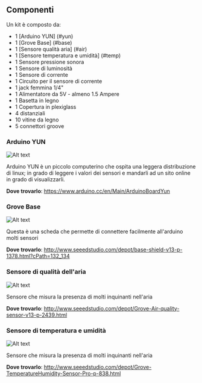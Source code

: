 ## Componenti
Un kit è composto da:
 * 1 [Arduino YUN] (#yun)
 * 1 [Grove Base] (#base)
 * 1 [Sensore qualità aria] (#air)
 * 1 [Sensore temperatura e umidità] (#temp)
 * 1 Sensore pressione sonora
 * 1 Sensore di luminosità
 * 1 Sensore di corrente
 * 1 Circuito per il sensore di corrente
 * 1 jack femmina 1/4"
 * 1 Alimentatore da 5V - almeno 1.5 Ampere
 * 1 Basetta in legno
 * 1 Copertura in plexiglass
 * 4 distanziali
 * 10 vitine da legno
 * 5 connettori groove
 

### Arduino YUN <a name="yun"></a>
![Alt text](http://notebookitalia.it/images/stories/arduino/arduino_yun.jpg)

Arduino YUN è un piccolo computerino che ospita una leggera distribuzione di linux; in grado di leggere i valori dei sensori e mandarli ad un sito online in grado di visualizzarli.

**Dove trovarlo**: https://www.arduino.cc/en/Main/ArduinoBoardYun

### Grove Base <a name="base"></a>
![Alt text](http://www.seeedstudio.com/wiki/images/b/b5/BaseShield_01.jpg)

Questa è una scheda che permette di connettere facilmente all'arduino molti sensori

**Dove trovarlo**: http://www.seeedstudio.com/depot/base-shield-v13-p-1378.html?cPath=132_134

### Sensore di qualità dell'aria <a name="air"></a>
![Alt text](http://www.seeedstudio.com/depot/images/product/101020078%201.jpg)

Sensore che misura la presenza di molti inquinanti nell'aria

**Dove trovarlo**: http://www.seeedstudio.com/depot/Grove-Air-quality-sensor-v13-p-2439.html

### Sensore di temperatura e umidità <a name="temp"></a>
![Alt text](http://www.seeedstudio.com/depot/images/101020019%201.jpg)

Sensore che misura la presenza di molti inquinanti nell'aria

**Dove trovarlo**: http://www.seeedstudio.com/depot/Grove-TemperatureHumidity-Sensor-Pro-p-838.html






